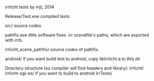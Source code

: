 irrlicht tests
by mjt, 2014

Release/Test.exe		compiled tests

src/  					source codes

pathfix.exe   			little software fixes .irr scenefile's
						paths, which are exported with irrb.
						
irrlicht_scene_pathfix/	source codes of pathfix.

android/				if you want build test to android, copy libIrrlicht.a to this dir

Directory structure (so compiler will find headers and library):
  irrlicht/
	irrlicht-ogl-es/	if you want to build to android 
  IrrTests/
